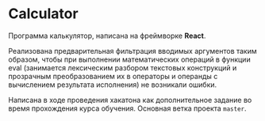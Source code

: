 # Calculator

Программа калькулятор, написана на фреймворке **React**. 

Реализована предварительная фильтрация вводимых аргументов таким образом, чтобы при выполнении математических операций в функции eval (занимается лексическим разбором текстовых конструкций и прозрачным преобразованием их в операторы и операнды с вычислением результата исполнения) не возникали ошибки. 

Написана в ходе проведения хакатона как дополнительное задание во время прохождения курса обучения. 
Основная ветка проекта `master`.
